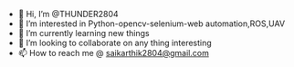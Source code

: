 - 👋 Hi, I’m @THUNDER2804
- 👀 I’m interested in Python-opencv-selenium-web automation,ROS,UAV
- 🌱 I’m currently learning new things
- 💞️ I’m looking to collaborate on any thing interesting
- 📫 How to reach me @ saikarthik2804@gmail.com

<!---
THUNDER2804/THUNDER2804 is a ✨ special ✨ repository because its `README.md` (this file) appears on your GitHub profile.
You can click the Preview link to take a look at your changes.
--->
